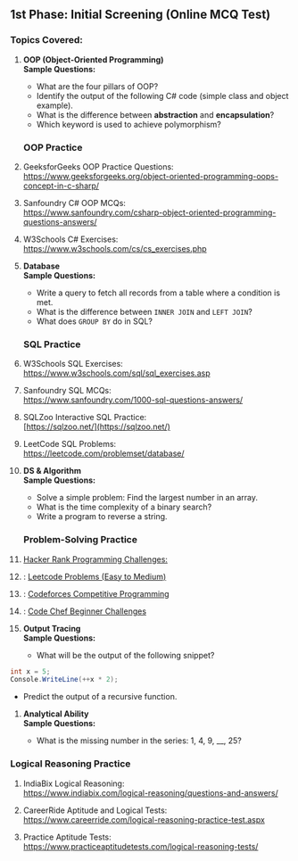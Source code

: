 ## **1st Phase: Initial Screening (Online MCQ Test)**

### Topics Covered:

1. **OOP (Object-Oriented Programming)**  
    **Sample Questions:**
    
    - What are the four pillars of OOP?
    - Identify the output of the following C# code (simple class and object example).
    - What is the difference between **abstraction** and **encapsulation**?
    - Which keyword is used to achieve polymorphism?
    
    ### **OOP Practice**

1. GeeksforGeeks OOP Practice Questions:  
    https://www.geeksforgeeks.org/object-oriented-programming-oops-concept-in-c-sharp/
    
2. Sanfoundry C# OOP MCQs:  
    https://www.sanfoundry.com/csharp-object-oriented-programming-questions-answers/
    
3. W3Schools C# Exercises:  
    https://www.w3schools.com/cs/cs_exercises.php
2. **Database**  
    **Sample Questions:**
    
    - Write a query to fetch all records from a table where a condition is met.
    - What is the difference between `INNER JOIN` and `LEFT JOIN`?
    - What does `GROUP BY` do in SQL?
    
    ### **SQL Practice**

1. W3Schools SQL Exercises:  
    https://www.w3schools.com/sql/sql_exercises.asp
    
2. Sanfoundry SQL MCQs:  
    https://www.sanfoundry.com/1000-sql-questions-answers/
    
3. SQLZoo Interactive SQL Practice:  
    [https://sqlzoo.net/](https://sqlzoo.net/)
    
4. LeetCode SQL Problems:  
    https://leetcode.com/problemset/database/

1. **DS & Algorithm**  
    **Sample Questions:**
    
    - Solve a simple problem: Find the largest number in an array.
    - What is the time complexity of a binary search?
    - Write a program to reverse a string.
    
    ### **Problem-Solving Practice**

1.  [ Hacker Rank Programming Challenges:](https://www.hackerrank.com/domains/tutorials/10-days-of-algorithms)
    
2. :  [Leetcode Problems (Easy to Medium)](https://leetcode.com/problemset/all/)
    
3. :  [Codeforces Competitive Programming]([https://codeforces.com/](https://codeforces.com/))
    
4. :  [Code Chef Beginner Challenges](https://www.codechef.com/practice)
    
4. **Output Tracing**  
    **Sample Questions:**
    
    - What will be the output of the following snippet?
    
```cs
int x = 5;  
Console.WriteLine(++x * 2);
```
    
- Predict the output of a recursive function.



1. **Analytical Ability**  
    **Sample Questions:**
    
    - What is the missing number in the series: 1, 4, 9, __, 25?
    
### **Logical Reasoning Practice**

1. IndiaBix Logical Reasoning:  
    https://www.indiabix.com/logical-reasoning/questions-and-answers/
    
2. CareerRide Aptitude and Logical Tests:  
    https://www.careerride.com/logical-reasoning-practice-test.aspx
    
3. Practice Aptitude Tests:  
    https://www.practiceaptitudetests.com/logical-reasoning-tests/